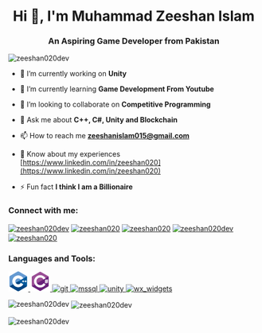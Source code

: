 <h1 align="center">Hi 👋, I'm Muhammad Zeeshan Islam</h1>
<h3 align="center">An Aspiring Game Developer from Pakistan</h3>

<p align="left"> <img src="https://komarev.com/ghpvc/?username=zeeshan020dev&label=Profile%20views&color=0e75b6&style=flat" alt="zeeshan020dev" /> </p>

- 🔭 I’m currently working on **Unity**

- 🌱 I’m currently learning **Game Development From Youtube**

- 👯 I’m looking to collaborate on **Competitive Programming**

- 💬 Ask me about **C++, C#, Unity and Blockchain**

- 📫 How to reach me **zeeshanislam015@gmail.com**

- 📄 Know about my experiences [https://www.linkedin.com/in/zeeshan020](https://www.linkedin.com/in/zeeshan020)

- ⚡ Fun fact **I think I am a Billionaire**

<h3 align="left">Connect with me:</h3>
<p align="left">
<a href="https://twitter.com/zeeshan020dev" target="blank"><img align="center" src="https://raw.githubusercontent.com/rahuldkjain/github-profile-readme-generator/master/src/images/icons/Social/twitter.svg" alt="zeeshan020dev" height="30" width="40" /></a>
<a href="https://linkedin.com/in/zeeshan020" target="blank"><img align="center" src="https://raw.githubusercontent.com/rahuldkjain/github-profile-readme-generator/master/src/images/icons/Social/linked-in-alt.svg" alt="zeeshan020" height="30" width="40" /></a>
<a href="https://fb.com/zeeshan020" target="blank"><img align="center" src="https://raw.githubusercontent.com/rahuldkjain/github-profile-readme-generator/master/src/images/icons/Social/facebook.svg" alt="zeeshan020" height="30" width="40" /></a>
<a href="https://instagram.com/zeeshan020dev" target="blank"><img align="center" src="https://raw.githubusercontent.com/rahuldkjain/github-profile-readme-generator/master/src/images/icons/Social/instagram.svg" alt="zeeshan020dev" height="30" width="40" /></a>
<a href="https://www.leetcode.com/zeeshan020" target="blank"><img align="center" src="https://raw.githubusercontent.com/rahuldkjain/github-profile-readme-generator/master/src/images/icons/Social/leet-code.svg" alt="zeeshan020" height="30" width="40" /></a>
</p>

<h3 align="left">Languages and Tools:</h3>
<p align="left"> <a href="https://www.w3schools.com/cpp/" target="_blank" rel="noreferrer"> <img src="https://raw.githubusercontent.com/devicons/devicon/master/icons/cplusplus/cplusplus-original.svg" alt="cplusplus" width="40" height="40"/> </a> <a href="https://www.w3schools.com/cs/" target="_blank" rel="noreferrer"> <img src="https://raw.githubusercontent.com/devicons/devicon/master/icons/csharp/csharp-original.svg" alt="csharp" width="40" height="40"/> </a> <a href="https://git-scm.com/" target="_blank" rel="noreferrer"> <img src="https://www.vectorlogo.zone/logos/git-scm/git-scm-icon.svg" alt="git" width="40" height="40"/> </a> <a href="https://www.microsoft.com/en-us/sql-server" target="_blank" rel="noreferrer"> <img src="https://www.svgrepo.com/show/303229/microsoft-sql-server-logo.svg" alt="mssql" width="40" height="40"/> </a> <a href="https://unity.com/" target="_blank" rel="noreferrer"> <img src="https://www.vectorlogo.zone/logos/unity3d/unity3d-icon.svg" alt="unity" width="40" height="40"/> </a> <a href="https://www.wxwidgets.org/" target="_blank" rel="noreferrer"> <img src="https://upload.wikimedia.org/wikipedia/commons/b/bb/WxWidgets.svg" alt="wx_widgets" width="40" height="40"/> </a> </p>

<p><img align="left" src="https://github-readme-stats.vercel.app/api/top-langs?username=zeeshan020dev&show_icons=true&locale=en&layout=compact" alt="zeeshan020dev" /></p>

<p>&nbsp;<img align="center" src="https://github-readme-stats.vercel.app/api?username=zeeshan020dev&show_icons=true&locale=en" alt="zeeshan020dev" /></p>

<p><img align="center" src="https://github-readme-streak-stats.herokuapp.com/?user=zeeshan020dev&" alt="zeeshan020dev" /></p>
